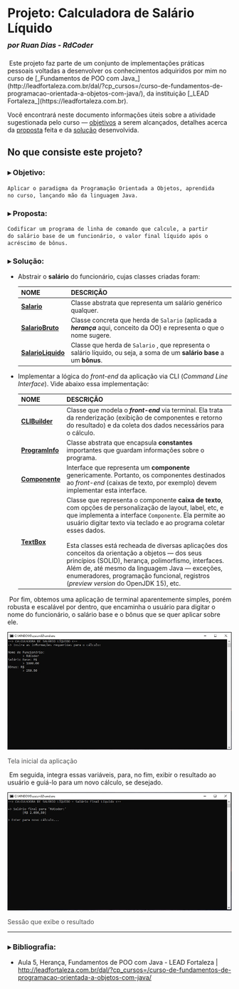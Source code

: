<div>
    <h1>
        Projeto: Calculadora de Salário Líquido
        <font size="3">
            <br><i>por Ruan Dias - RdCoder</i>
        </font>
    </h1>
</div>
​	Este projeto faz parte de um conjunto de implementações práticas pessoais voltadas a desenvolver os conhecimentos adquiridos por mim no curso de
[_Fundamentos de POO com Java_](http://leadfortaleza.com.br/dal/?cp_cursos=/curso-de-fundamentos-de-programacao-orientada-a-objetos-com-java/),
da instituição [_LEAD Fortaleza_](https://leadfortaleza.com.br).

Você encontrará neste documento informações úteis sobre a
atividade sugestionada pelo curso — [objetivos](#objetivo) a serem
alcançados, detalhes acerca da [proposta](#proposta) feita e da [solução](#solucao) desenvolvida.



## No que consiste este projeto?

### <span id="objetivo">▸ Objetivo:</span>

    Aplicar o paradigma da Programação Orientada a Objetos, aprendida
    no curso, lançando mão da linguagem Java.


### <span id="proposta">▸ Proposta:</span>

    Codificar um programa de linha de comando que calcule, a partir
    do salário base de um funcionário, o valor final líquido após o
    acréscimo de bônus.


### <span id="solucao">▸ Solução:</span>

- Abstrair o **salário** do funcionário, cujas classes criadas foram:

  | NOME                                                         | DESCRIÇÃO                                                    |
  | ------------------------------------------------------------ | ------------------------------------------------------------ |
  | [**Salario**](./src/main/java/rdcoder/edu/fundamentos_de_poo_com_java/heranca/calculadora_salario_liquido/salario/Salario.java) | Classe abstrata que representa um salário genérico qualquer. |
  | [**SalarioBruto**](./src/main/java/rdcoder/edu/fundamentos_de_poo_com_java/heranca/calculadora_salario_liquido/salario/SalarioBruto.java) | Classe concreta que herda de `Salario` (aplicada a ***herança*** aqui, conceito da OO) e representa o que o nome sugere. |
  | [**SalarioLiquido**](./src/main/java/rdcoder/edu/fundamentos_de_poo_com_java/heranca/calculadora_salario_liquido/salario/SalarioLiquido.java) | Classe que herda de `Salario` , que representa o salário líquido, ou seja, a soma de um **salário base** a um **bônus**. |

- Implementar a lógica do *front-end* da aplicação via CLI (*Command Line Interface*). Vide abaixo essa implementação:

  | NOME                                                         | DESCRIÇÃO                                                    |
  | ------------------------------------------------------------ | ------------------------------------------------------------ |
  | [**CLIBuilder**](./src/main/java/rdcoder/edu/fundamentos_de_poo_com_java/heranca/calculadora_salario_liquido/ui/CLIBuilder.java) | Classe que modela o ***front-end*** via terminal. Ela trata da renderização (exibição de componentes e retorno do resultado) e da coleta dos dados necessários para o cálculo. |
  | [**ProgramInfo**](./src/main/java/rdcoder/edu/fundamentos_de_poo_com_java/heranca/calculadora_salario_liquido/ui/ProgramInfo.java) | Classe abstrata que encapsula **constantes** importantes que guardam informações sobre o programa. |
  | [**Componente**](./src/main/java/rdcoder/edu/fundamentos_de_poo_com_java/heranca/calculadora_salario_liquido/ui/cli_components/Componente.java) | Interface que representa um **componente** genericamente. Portanto, os componentes destinados ao *front-end* (caixas de texto, por exemplo) devem implementar esta interface. |
  | [**TextBox**](./src/main/java/rdcoder/edu/fundamentos_de_poo_com_java/heranca/calculadora_salario_liquido/ui/cli_components/TextBox.java) | Classe que representa o componente **caixa de texto**, com opções de personalização de layout, label, etc, e que implementa a interface `Componente`. Ela permite ao usuário digitar texto via teclado e ao programa coletar esses dados.<br><br>Esta classes está recheada de diversas aplicações dos conceitos da orientação a objetos — dos seus princípios (SOLID), herança, polimorfismo, interfaces. Além de, até mesmo da linguagem Java — exceções, enumeradores, programação funcional, registros (*preview version* do OpenJDK 15), etc. |



​	Por fim, obtemos uma aplicação de terminal aparentemente simples, porém robusta e escalável por dentro, que encaminha o usuário para digitar o nome do funcionário, o salário base e o bônus que se quer aplicar sobre ele. 

![Janela inicial da aplicação](./imgs/home-screenshot.jpg)

<span style="color:#4f4f4f; margin-top:0">Tela inicial da aplicação</span>



​	Em seguida, integra essas variáveis, para, no fim, exibir o resultado ao usuário e guiá-lo para um novo cálculo, se desejado.

![Janela que exibe resultado](./imgs/resultado-screenshot.jpg)

<span style="color:#4f4f4f; margin-top:0">Sessão que exibe o resultado</span>

----



### ▸ Bibliografia:

- Aula 5, Herança, Fundamentos de POO com Java - LEAD Fortaleza | 
<http://leadfortaleza.com.br/dal/?cp_cursos=/curso-de-fundamentos-de-programacao-orientada-a-objetos-com-java/>